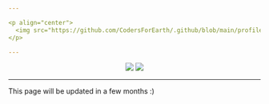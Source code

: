 ```yaml
---

<p align="center">
  <img src="https://github.com/CodersForEarth/.github/blob/main/profile/logo_wide.svg?raw=true" width="350">
</p>

---
```


<p align="center">
  <img src="https://img.shields.io/github/contributors/CodersForEarth/codersforearth.com">
  <img src="https://badgen.net/github/license/CodersForEarth/codersforearth.com">
</p>

---


This page will be updated in a few months :)

<!---
Note on how the logo was created:

The original image was created by @realvjy
Thank you again for open-sourcing it!

After downloading the base image from
https://illlustrations.co/
The base image was edited with `BoxySVG`.

This logo uses the font `Bungee` size 89.
Plus, the .svg file's font was not rednering
on GitHub correctly at first, but it was
fixed by choosing the "Convert texts to paths"
option on the export settings.


To Do:

- Add descriptions on the organization setting,
- Add explanation for the main gist

-->
